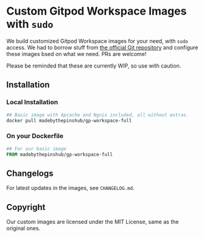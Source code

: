 # Custom Gitpod Workspace Images with `sudo`

We build customized Gitpod Workspace images for your need, with `sudo` access. We had
to borrow stuff from [the official Git repository](https://github.com/gitpod-io/workspace-images)
and configure these images bsed on what we need. PRs are welcome!

Please be reminded that these are currently WIP, so use with caution.

## Installation

### Local Installation

```sh
## Basic image with Apcache and Ngnix included, all without extras.
docker pull madebythepinshub/gp-workspace-full
```

### On your Dockerfile

```Dockerfile
## For our basic image
FROM madebythepinshub/gp-workspace-full
```

## Changelogs

For latest updates in the images, see `CHANGELOG.md`.

## Copyright

Our custom images are licensed under the MIT License, same as the original ones.
